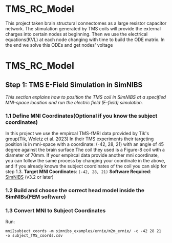 # TMS_RC_Model
This project taken brain structural connectomes as a large resistor capacitor network. The stimulation generated by TMS coils will provide the external charges into certain nodes at beginning. Then we use the electrical equations(KVL) at each node changing with time to build the ODE matrix. In the end we solve this ODEs and get nodes' voltage 

# TMS_RC_Model

## Step 1: TMS E-Field Simulation in SimNIBS

*This section explains how to position the TMS coil in SimNIBS at a specified MNI-space location and run the electric field (E-field) simulation.*

### 1.1 Define MNI Coordinates(Optional if you know the subject coordinates)
In this project we use the empircal TMS-fMRI data provided by Tik's group(Tik, Woletz et al. 2023) 
In their TMS experiments their targeting position is in mni-space with a coordinate: (-42, 28, 21) with an angle of 45 degree against the brain surface
The coil they used is a Figure-8 coil with a diameter of 70mm.
If your empircal data provide another mni coordinate, you can follow the same process by changing your coordinate in the above, and if you already knows the subject coordinates of the coil you can skip for step 1.3.
**Target MNI Coordinates**: `(-42, 28, 21)`
**Software Required**: [SimNIBS](https://simnibs.github.io/simnibs/) (v3.2 or later)

### 1.2 Build and choose the correct head model inside the SimNIBs(FEM software)


### 1.3 Convert MNI to Subject Coordinates
Run:
```shell
mni2subject_coords -m simnibs_examples/ernie/m2m_ernie/ -c -42 28 21  -o subject_TMS_coords.csv

